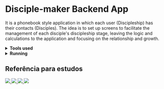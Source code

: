 # Disciple-maker Backend App

It is a phonebook style application in which each user (Discipleship) has their contacts (Disciples). The idea is to set up screens to facilitate the management of each disciple's discipleship stage, leaving the logic and calculations to the application and focusing on the relationship and growth.

<details>
  <summary><strong>Tools used</strong></summary>
  
  * Nest.js
  
  * Mongoose
  
  * Docker
  
  * Jest
</details>

<details>
  <summary><strong>Running</strong></summary>
  
      yarn && yarn start
 
</details>


## Referência para estudos

<div>
  <a href="https://www.youtube.com/watch?v=wTvnlgJb9hI&list=PLE0DHiXlN_qqRNX4KpkNKvFswCXHUwoyL&ab_channel=JorgeAluizio" target="_blank">
    <img src="https://i.ytimg.com/vi/wTvnlgJb9hI/hqdefault.jpg?sqp=-oaymwEcCNACELwBSFXyq4qpAw4IARUAAIhCGAFwAcABBg==&rs=AOn4CLC54rdEi6865O5Mg72xZzlc74IDQw" />
  </a>
  <a href="https://www.youtube.com/watch?v=cBIUOL6MFXw&ab_channel=Rocketseat" target="_blank">
    <img src="https://i.ytimg.com/vi/cpLBaVBMg2Y/hqdefault.jpg?sqp=-oaymwEcCNACELwBSFXyq4qpAw4IARUAAIhCGAFwAcABBg==&rs=AOn4CLB_jLY0Nu4ZZUuW9bXB-wETguul6Q" />
  </a>
  <a href="https://www.youtube.com/watch?v=0Idug0e9tPw&t=2455s&ab_channel=DanieleLe%C3%A3o" target="_blank">
    <img src="https://i.ytimg.com/vi/0Idug0e9tPw/hqdefault.jpg?sqp=-oaymwEcCNACELwBSFXyq4qpAw4IARUAAIhCGAFwAcABBg==&rs=AOn4CLCxAwRjZ48FzDvN1prGhP_48hhghw" />
  </a>
  <a href="https://www.youtube.com/watch?v=6mXi2RY5Wtw&t=4s&ab_channel=F%C3%A1bricadeC%C3%B3digo" target="_blank">
    <img src="https://i.ytimg.com/vi/6mXi2RY5Wtw/hqdefault.jpg?sqp=-oaymwEcCNACELwBSFXyq4qpAw4IARUAAIhCGAFwAcABBg==&rs=AOn4CLB4bflZGhtIknzFKG5Lw7QqD5Z1UQ" />
  </a>
</div>
